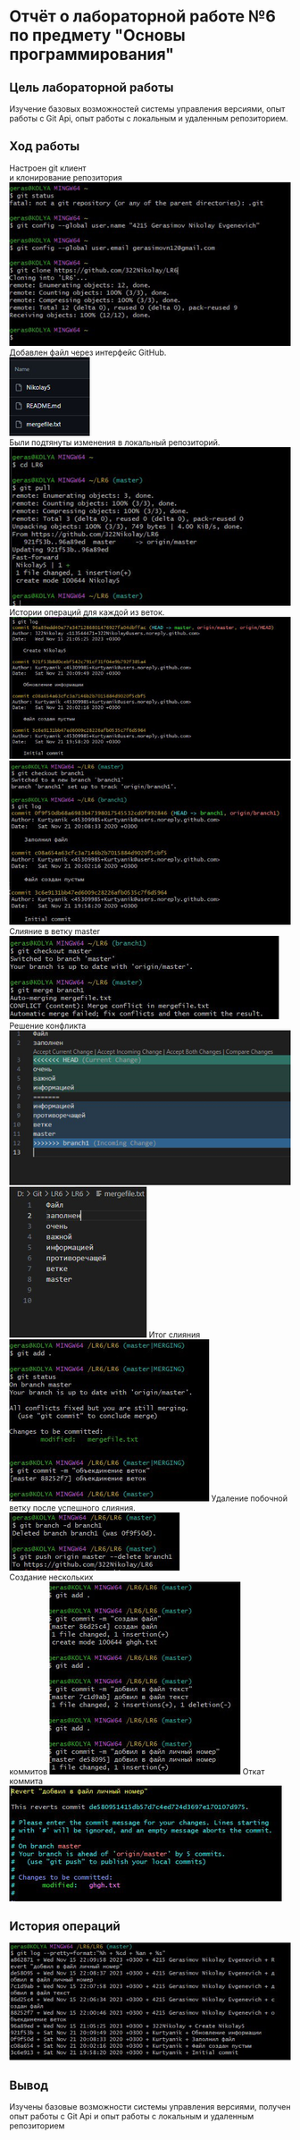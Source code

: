 # Отчёт о лабораторной работе №6 по предмету "Основы программирования"
## Цель лабораторной работы
Изучение базовых возможностей системы
управления версиями, опыт работы с Git Api, опыт работы с локальным и
удаленным репозиторием.
## Ход работы
Настроен git клиент<br> 
и клонирование репозитория<br>
![](https://github.com/322Nikolay/LR6/blob/port/%D1%81%D0%BA%D1%80%D0%B8%D0%BD%D1%8B/msg671365158-454185.jpg) <br>
Добавлен файл через интерфейс GitHub.  <br>
![](https://github.com/322Nikolay/LR6/blob/port/%D1%81%D0%BA%D1%80%D0%B8%D0%BD%D1%8B/msg671365158-454186.jpg)  <br>
Были подтянуты изменения в
локальный репозиторий. 
![](https://github.com/322Nikolay/LR6/blob/port/%D1%81%D0%BA%D1%80%D0%B8%D0%BD%D1%8B/msg671365158-454187.jpg)
Истории операций для каждой из веток.
![](https://github.com/322Nikolay/LR6/blob/port/%D1%81%D0%BA%D1%80%D0%B8%D0%BD%D1%8B/msg671365158-454188.jpg)
![](https://github.com/322Nikolay/LR6/blob/port/%D1%81%D0%BA%D1%80%D0%B8%D0%BD%D1%8B/msg671365158-454189.jpg)
Cлияние в ветку master
![](https://github.com/322Nikolay/LR6/blob/port/%D1%81%D0%BA%D1%80%D0%B8%D0%BD%D1%8B/msg671365158-454190.jpg)
Решение конфликта
![](https://github.com/322Nikolay/LR6/blob/port/%D1%81%D0%BA%D1%80%D0%B8%D0%BD%D1%8B/msg671365158-454208.jpg)
![](https://github.com/322Nikolay/LR6/blob/port/%D1%81%D0%BA%D1%80%D0%B8%D0%BD%D1%8B/msg671365158-454209.jpg)
Итог слияния
![](https://github.com/322Nikolay/LR6/blob/port/%D1%81%D0%BA%D1%80%D0%B8%D0%BD%D1%8B/msg671365158-454226.jpg)
Удаление побочной ветку
после успешного слияния. 
![](https://github.com/322Nikolay/LR6/blob/port/%D1%81%D0%BA%D1%80%D0%B8%D0%BD%D1%8B/msg671365158-454227.jpg)<br>
Создание нескольких<br>
коммитов
![](https://github.com/322Nikolay/LR6/blob/port/%D1%81%D0%BA%D1%80%D0%B8%D0%BD%D1%8B/msg671365158-454228.jpg)
Откат коммита
![](https://github.com/322Nikolay/LR6/blob/port/%D1%81%D0%BA%D1%80%D0%B8%D0%BD%D1%8B/msg671365158-454229.jpg)
## История операций
![](https://github.com/322Nikolay/LR6/blob/port/%D1%81%D0%BA%D1%80%D0%B8%D0%BD%D1%8B/msg671365158-454230.jpg)
## Вывод
Изучены базовые возможности системы управления версиями, получен опыт работы с Git Api и опыт работы с локальным и удаленным репозиторием
